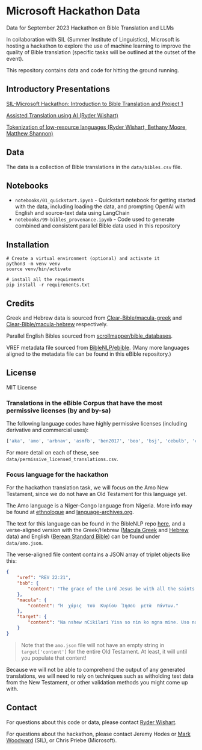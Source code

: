 # Microsoft Hackathon Data

Data for September 2023 Hackathon on Bible Translation and LLMs

In collaboration with SIL (Summer Institute of Linguistics), Microsoft is hosting a hackathon to explore the use of machine learning to improve the quality of Bible translation (specific tasks will be outlined at the outset of the event).

This repository contains data and code for hitting the ground running.

## Introductory Presentations

[SIL-Microsoft Hackathon: Introduction to Bible Translation and Project 1](https://docs.google.com/presentation/d/1N_cfJPq36Wc-5c5HD1GnZkC4ruV7Ppitft9YrDXsAh8)

[Assisted Translation using AI (Ryder Wishart)](https://docs.google.com/presentation/d/1KuW7Xu6fS9JhR1RrqUp1khON0C0dUk5uYTc5E-qnQhI/edit?usp=sharing)

[Tokenization of low-resource languages (Ryder Wishart, Bethany Moore, Matthew Shannon)](https://docs.google.com/presentation/d/12G54_PQlyXFuKdjtDfoNe_8RoOtPmdsSSW6g2CHxWvo/edit?usp=sharing)

## Data

The data is a collection of Bible translations in the `data/bibles.csv` file.

## Notebooks

- `notebooks/01_quickstart.ipynb` - Quickstart notebook for getting started with the data, including loading the data, and prompting OpenAI with English and source-text data using LangChain
- `notebooks/99-bibles_provenance.ipynb` - Code used to generate combined and consistent parallel Bible data used in this repository

## Installation
```
# Create a virtual environment (optional) and activate it
python3 -m venv venv
source venv/bin/activate

# install all the requirments
pip install -r requirements.txt

```


## Credits

Greek and Hebrew data is sourced from [Clear-Bible/macula-greek](https://github.com/Clear-Bible/macula-greek/) and [Clear-Bible/macula-hebrew](https://github.com/Clear-Bible/macula-hebrew) respectively.

Parallel English Bibles sourced from [scrollmapper/bible_databases](https://github.com/scrollmapper/bible_databases).

VREF metadata file sourced from [BibleNLP/ebible](https://github.com/BibleNLP/ebible/tree/main). (Many more languages aligned to the metadata file can be found in this eBible repository.)

## License

MIT License

### Translations in the eBible Corpus that have the most permissive licenses (by and by-sa)

The following language codes have highly permissive licenses (including derivative and commercial uses):

```python
['aka', 'amo', 'arbnav', 'asmfb', 'ben2017', 'beo', 'bsj', 'cebulb', 'ckb', 'cmnfeb', 'deu1951', 'dji', 'dov', 'eng-t4t', 'engf35', 'engfbv', 'englsv', 'engourb', 'engtcent', 'engULB', 'ewe', 'francl', 'guj2017', 'gux', 'guxg', 'hatbsa', 'hausa', 'hauulb', 'hin2017', 'hun', 'iloulb', 'indags', 'isn', 'jid', 'jni', 'kan2017', 'kbq', 'kik', 'kiz', 'lin', 'lit', 'lug', 'luo', 'mal', 'malc', 'mar', 'ndg', 'npiulb', 'nya', 'ory', 'pan', 'polsz', 'porblt', 'porbr2018', 'portft', 'reg', 'rmyArli', 'rmyChergash', 'rmyGurbet', 'ronBayash', 'ronludari', 'row', 'sanasm', 'sanben', 'sanbur', 'sandev', 'sanguj', 'sanhk', 'sanias', 'saniso', 'sanitr', 'sankhm', 'sanmal', 'sanori', 'sanpun', 'sansin', 'santam', 'santel', 'santha', 'santib', 'sanurd', 'sanvel', 'sbk', 'sbs', 'spabes', 'spapddpt', 'spavbl', 'swhonen', 'swhulb', 'tam2017', 'tczchongthu', 'tel2017', 'tglulb', 'thd', 'twi', 'uigara', 'uigcyr', 'uiglat', 'uigpin', 'urd', 'vieovcb', 'wbi', 'yij', 'yor', 'zgam']
```

For more detail on each of these, see `data/permissive_licensed_translations.csv`.

### Focus language for the hackathon

For the hackathon translation task, we will focus on the Amo New Testament, since we do not have an Old Testament for this language yet.

The Amo language is a Niger-Congo language from Nigeria. More info may be found at [ethnologue](https://www.ethnologue.com/language/amo/) and [language-archives.org](http://www.language-archives.org/language/amo).

The text for this language can be found in the BibleNLP repo [here](https://github.com/BibleNLP/ebible/blob/main/corpus/amo-amo.txt), and a verse-aligned version with the Greek/Hebrew ([Macula Greek](https://github.com/Clear-Bible/macula-greek/tree/main) and [Hebrew](https://github.com/Clear-Bible/macula-hebrew/tree/main) data) and English ([Berean Standard Bible](https://berean.bible/downloads.htm)) can be found under `data/amo.json`.

The verse-aligned file content contains a JSON array of triplet objects like this:

```json
{
    "vref": "REV 22:21",
    "bsb": {
        "content": "The grace of the Lord Jesus be with all the saints. Amen."
    },
    "macula": {
        "content": "Ἠ  χάρις  τοῦ  Κυρίου  Ἰησοῦ  μετὰ  πάντων."
    },
    "target": {
        "content": "Na nshew nCikilari Yisa so nin ko ngna mine. Uso nani."
    }
}
```

> Note that the `amo.json` file will not have an empty string in `target['content']` for the entire Old Testament. At least, it will until you populate that content!

Because we will not be able to comprehend the output of any generated translations, we will need to rely on techniques such as witholding test data from the New Testament, or other validation methods you might come up with.

## Contact

For questions about this code or data, please contact [Ryder Wishart](https://github.com/ryderwishart).

For questions about the hackathon, please contact Jeremy Hodes or [Mark Woodward](https://github.com/woodwardmw) (SIL), or Chris Priebe (Microsoft).
